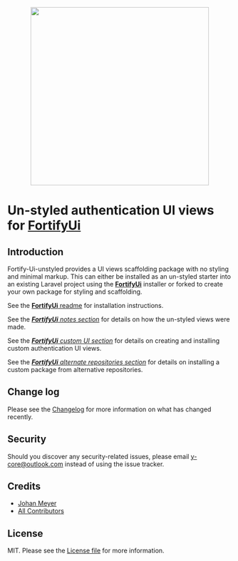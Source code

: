 <p  align="center">
    <img  src="https://github.com/ycore/fortify-ui/raw/master/resources/svg/fortify-ui.svg" width="400">
</p>

# Un-styled authentication UI views for [**FortifyUi**][link-fortify-ui]

## Introduction

Fortify-Ui-unstyled provides a UI views scaffolding package with no styling and minimal markup. This can either be installed as an un-styled starter into an existing Laravel project using the [**FortifyUi**][link-fortify-ui] installer or forked to create your own package for styling and scaffolding.

See the [**FortifyUi** readme][link-fortify-ui] for installation instructions.

See the _[**FortifyUi** notes section](https://github.com/ycore/fortify-ui#creating-the-fortify-ui-unstyled-views)_ for details on how the un-styled views were made.

See the _[**FortifyUi** custom UI section](https://github.com/ycore/fortify-ui#installing-your-own-or-community-provided-ui-scaffolding)_ for details on creating and installing custom authentication UI views.

See the _[**FortifyUi** alternate repositories section](https://github.com/ycore/fortify-ui#creating-the-fortify-ui-unstyled-views)_ for details on installing a custom package from alternative repositories.

## Change log

Please see the [Changelog](changelog.md) for more information on what has changed recently.

## Security

Should you discover any security-related issues, please email y-core@outlook.com instead of using the issue tracker.

## Credits

- [Johan Meyer][link-author]
- [All Contributors][link-contributors]

## License

MIT. Please see the [License file](license.md) for more information.

[link-fortify-ui]: https://github.com/ycore/fortify-ui

[link-packagist]: https://packagist.org/packages/ycore/fortify-ui
[link-author]: https://github.com/ycore
[link-contributors]: ../../contributors
